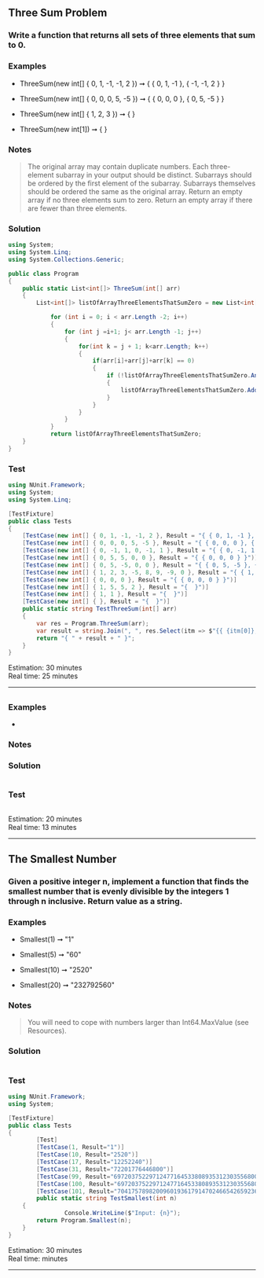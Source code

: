 ## Three Sum Problem
### Write a function that returns all sets of three elements that sum to 0.


### Examples
- ThreeSum(new int[] { 0, 1, -1, -1, 2 }) ➞ { { 0, 1, -1 }, { -1, -1, 2 } }

- ThreeSum(new int[] { 0, 0, 0, 5, -5 }) ➞ { { 0, 0, 0 }, { 0, 5, -5 } }

- ThreeSum(new int[] { 1, 2, 3 }) ➞ { }

- ThreeSum(new int[1]) ➞ { }
### Notes
> The original array may contain duplicate numbers.
Each three-element subarray in your output should be distinct.
Subarrays should be ordered by the first element of the subarray.
Subarrays themselves should be ordered the same as the original array.
Return an empty array if no three elements sum to zero.
Return an empty array if there are fewer than three elements.
### Solution
```cs
using System;
using System.Linq;
using System.Collections.Generic;

public class Program
{
	public static List<int[]> ThreeSum(int[] arr) 
	{
		List<int[]> listOfArrayThreeElementsThatSumZero = new List<int[]>();

            for (int i = 0; i < arr.Length -2; i++)
            {
                for (int j =i+1; j< arr.Length -1; j++)
                {
                    for(int k = j + 1; k<arr.Length; k++)
                    {
                        if(arr[i]+arr[j]+arr[k] == 0)
                        {
                            if (!listOfArrayThreeElementsThatSumZero.Any(numbers => numbers[0] == arr[i] && numbers[1] == arr[j] && numbers[2] == arr[k]))
                            {
                                listOfArrayThreeElementsThatSumZero.Add(new int[] { arr[i], arr[j], arr[k] });
                            }          
                        }                       
                    }
                }
            }
            return listOfArrayThreeElementsThatSumZero;
	}
}
```
### Test
```cs
using NUnit.Framework;
using System;
using System.Linq;

[TestFixture]
public class Tests
{
    [TestCase(new int[] { 0, 1, -1, -1, 2 }, Result = "{ { 0, 1, -1 }, { -1, -1, 2 } }")]
    [TestCase(new int[] { 0, 0, 0, 5, -5 }, Result = "{ { 0, 0, 0 }, { 0, 5, -5 } }")]
    [TestCase(new int[] { 0, -1, 1, 0, -1, 1 }, Result = "{ { 0, -1, 1 }, { 0, 1, -1 }, { -1, 1, 0 }, { -1, 0, 1 }, { 1, 0, -1 } }")]
    [TestCase(new int[] { 0, 5, 5, 0, 0 }, Result = "{ { 0, 0, 0 } }")]
    [TestCase(new int[] { 0, 5, -5, 0, 0 }, Result = "{ { 0, 5, -5 }, { 0, 0, 0 }, { 5, -5, 0 } }")]
    [TestCase(new int[] { 1, 2, 3, -5, 8, 9, -9, 0 }, Result = "{ { 1, 8, -9 }, { 2, 3, -5 }, { 9, -9, 0 } }")]
    [TestCase(new int[] { 0, 0, 0 }, Result = "{ { 0, 0, 0 } }")]
    [TestCase(new int[] { 1, 5, 5, 2 }, Result = "{  }")]
    [TestCase(new int[] { 1, 1 }, Result = "{  }")]
    [TestCase(new int[] { }, Result = "{  }")]
    public static string TestThreeSum(int[] arr)
    {
        var res = Program.ThreeSum(arr);
        var result = string.Join(", ", res.Select(itm => $"{{ {itm[0]}, {itm[1]}, {itm[2]} }}"));
        return "{ " + result + " }";
    }
}
```
Estimation: 30 minutes
<br> Real time: 25  minutes

---------------------------------------

##
### 

### Examples
- 
### Notes
> 
### Solution
```cs

```
### Test
```cs

```
Estimation: 20 minutes
<br> Real time: 13 minutes

---------------------------------------

## The Smallest Number
### Given a positive integer n, implement a function that finds the smallest number that is evenly divisible by the integers 1 through n inclusive. Return value as a string.

### Examples
- Smallest(1) ➞ "1"

- Smallest(5) ➞ "60"

- Smallest(10) ➞ "2520"

- Smallest(20) ➞ "232792560"
### Notes
> You will need to cope with numbers larger than Int64.MaxValue (see Resources).
### Solution
```cs

```
### Test
```cs
using NUnit.Framework;
using System;

[TestFixture]
public class Tests
{
		[Test]
		[TestCase(1, Result="1")]
		[TestCase(10, Result="2520")]
		[TestCase(17, Result="12252240")]
		[TestCase(31, Result="72201776446800")]
		[TestCase(99, Result="69720375229712477164533808935312303556800")]
		[TestCase(100, Result="69720375229712477164533808935312303556800")]
		[TestCase(101, Result="7041757898200960193617914702466542659236800")]	  
		public static string TestSmallest(int n) 
    {
				Console.WriteLine($"Input: {n}");
        return Program.Smallest(n);
    }
}
```
Estimation: 30 minutes
<br> Real time:  minutes

---------------------------------------
